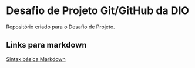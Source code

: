 
# Desafio de Projeto Git/GitHub da DIO

Repositório criado para o Desafio de Projeto.

## Links para markdown

[Sintax básica Markdown](https://www.markdownguide.org/basic-syntax/)